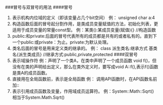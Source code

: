 ###冒号与双冒号的用法
####冒号
1. 表示机构内位域的定义（即该变量占几个bit空间）
   例： unsigned char a:4
2. 构造函数后面的冒号起分割作用，是类成员变量赋值的方法，初始化列表，更适用于成员变量的常量const型。
   例：某类():某成员变量(赋值){} //构造函数
3. public:和private:后面的冒号代表所有的成员都是共有的或者私有的。直到下一个public:或private：为止。private:为默认处理。
4. 类名后面的冒号是用来定义类的继承的。
   例： class 派生类名:继承方式 基类名{派生类成员} //继承方式:public,private,protected
####双冒号
1. 表示域操作符
   例：声明了一个类A，在类中声明了一个成员函数 void f()，但没有在类的声明给出定义，那么在类外定义时，要写成void A::f(),表示f()函数是类A的成员函数。
2. 直接用在全局函数前，表示是全局函数
   例： 调用API函数时，在API函数名前加::
3. 表示引用成员函数及变量，作用域成员运算符。
   例：System::Math::Sqrt() 相当于System.Math.Sqrt()